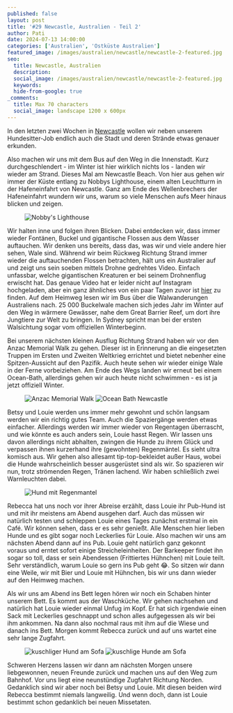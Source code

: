 ```yaml
---
published: false
layout: post
title: '#29 Newcastle, Australien - Teil 2'
author: Pati
date: 2024-07-13 14:00:00
categories: ['Australien', 'Ostküste Australien']
featured_image: /images/australien/newcastle/newcastle-2-featured.jpg
seo:
  title: Newcastle, Australien
  description:
  social_image: /images/australien/newcastle/newcastle-2-featured.jpg
  keywords:
  hide-from-google: true
_comments:
  title: Max 70 characters
  social_image: landscape 1200 x 600px
---
```

In den letzten zwei Wochen in [Newcastle](2024-07-11-newcastle-1-australien) wollen wir neben unserem Hundesitter-Job endlich auch die Stadt und deren Strände etwas genauer erkunden. 

Also machen wir uns mit dem Bus auf den Weg in die Innenstadt. Kurz durchgeschlendert - im Winter ist hier wirklich nichts los - landen wir wieder am Strand. Dieses Mal am Newcastle Beach. Von hier aus gehen wir immer der Küste entlang zu Nobbys Lighthouse, einem alten Leuchtturm in der Hafeneinfahrt von Newcastle. Ganz am Ende des Wellenbrechers der Hafeneinfahrt wundern wir uns, warum so viele Menschen aufs Meer hinaus blicken und zeigen. 

<figure class="img1">
  <img src="/images/australien/newcastle/newcastle-13.JPG" alt="Nobby's Lighthouse">
</figure>

Wir halten inne und folgen ihren Blicken. Dabei entdecken wir, dass immer wieder Fontänen, Buckel und gigantische Flossen aus dem Wasser auftauchen. Wir denken uns bereits, dass das, was wir und viele andere hier sehen, Wale sind. Während wir beim Rückweg Richtung Strand immer wieder die auftauchenden Flossen betrachten, hält uns ein Australier auf und zeigt uns sein soeben mittels Drohne gedrehtes Video. Einfach unfassbar, welche gigantischen Kreaturen er bei seinem Drohnenflug erwischt hat. Das genaue Video hat er leider nicht auf Instagram hochgeladen, aber ein ganz ähnliches von ein paar Tagen zuvor ist [hier](https://www.instagram.com/timelapsetaylorphotography/?ref=JucRxMYk&hl=a) zu finden. Auf dem Heimweg lesen wir im Bus über die Walwanderungen Australiens nach. 25 000 Buckelwale machen sich jedes Jahr im Winter auf den Weg in wärmere Gewässer, nahe dem Great Barrier Reef, um dort ihre Jungtiere zur Welt zu bringen. In Sydney spricht man bei der ersten Walsichtung sogar vom offiziellen Winterbeginn. 

Bei unserem nächsten kleinen Ausflug Richtung Strand haben wir vor den Anzac Memorial Walk zu gehen. Dieser ist in Erinnerung an die eingesetzten Truppen im Ersten und Zweiten Weltkrieg errichtet und bietet nebenher eine Spitzen-Aussicht auf den Pazifik. Auch heute sehen wir wieder einige Wale in der Ferne vorbeiziehen. Am Ende des Wegs landen wir erneut bei einem Ocean-Bath, allerdings gehen wir auch heute nicht schwimmen - es ist ja jetzt offiziell Winter. 

<figure class="img2">
  <img src="/images/australien/newcastle/newcastle-10.JPG" alt="Anzac Memorial Walk">
  <img src="/images/australien/newcastle/newcastle-14.JPG" alt="Ocean Bath Newcastle">
</figure>

Betsy und Louie werden uns immer mehr gewohnt und schön langsam werden wir ein richtig gutes Team. Auch die Spaziergänge werden etwas einfacher. Allerdings werden wir immer wieder von Regentagen überrascht, und wie könnte es auch anders sein, Louie hasst Regen. Wir lassen uns davon allerdings nicht abhalten, zwingen die Hunde zu ihrem Glück und verpassen ihnen kurzerhand ihre (gewohnten) Regenmäntel. Es sieht ultra komisch aus. Wir gehen also allesamt tip-top-bekleidet außer Haus, wobei die Hunde wahrscheinlich besser ausgerüstet sind als wir. So spazieren wir nun, trotz strömenden Regen, Tränen lachend. Wir haben schließlich zwei Warnleuchten dabei. 

<figure class="img2">
  <img src="/images/australien/newcastle/newcastle-8.JPG" alt="Hund mit Regenmantel">
</figure>

Rebecca hat uns noch vor ihrer Abreise erzählt, dass Louie ihr Pub-Hund ist und mit ihr meistens am Abend ausgehen darf. Auch das müssen wir natürlich testen und schleppen Louie eines Tages zunächst erstmal in ein Café. Wir können sehen, dass er es sehr genießt. Alle Menschen hier lieben Hunde und es gibt sogar noch Leckerlies für Louie. Also machen wir uns am nächsten Abend dann auf ins Pub. Louie geht natürlich ganz gekonnt voraus und erntet sofort einige Streicheleinheiten. Der Barkeeper findet ihn sogar so toll, dass er sein Abendessen (Frittiertes Hühnchen) mit Louie teilt. Sehr verständlich, warum Louie so gern ins Pub geht 😂. So sitzen wir dann eine Weile, wir mit Bier und Louie mit Hühnchen, bis wir uns dann wieder auf den Heimweg machen. 

Als wir uns am Abend ins Bett legen hören wir noch ein Schaben hinter unserem Bett. Es kommt aus der Waschküche. Wir gehen nachsehen und natürlich hat Louie wieder einmal Unfug im Kopf. Er hat sich irgendwie einen Sack mit Leckerlies geschnappt und schon alles aufgegessen als wir bei ihm ankommen. 
Na dann also nochmal raus mit ihm auf die Wiese und danach ins Bett. Morgen kommt Rebecca zurück und auf uns wartet eine sehr lange Zugfahrt. 

<figure class="img2">
  <img src="/images/australien/newcastle/newcastle-9.JPG" alt="kuschliger Hund am Sofa">
  <img src="/images/australien/newcastle/newcastle-23.JPG" alt="kuschlige Hunde am Sofa">
</figure>

Schweren Herzens lassen wir dann am nächsten Morgen unsere liebgewonnen, neuen Freunde zurück und machen uns auf den Weg zum Bahnhof. Vor uns liegt eine neunstündige Zugfahrt Richtung Norden. Gedanklich sind wir aber noch bei Betsy und Louie. Mit diesen beiden wird Rebecca bestimmt niemals langweilig. Und wenn doch, dann ist Louie bestimmt schon gedanklich bei neuen Missetaten.